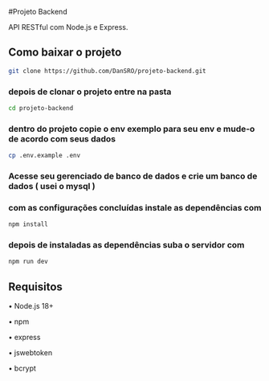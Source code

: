 #Projeto Backend

API RESTful com Node.js e Express.

## Como baixar o projeto ##

```bash
git clone https://github.com/DanSRO/projeto-backend.git

```
### depois de clonar o projeto entre na pasta ###

```bash
cd projeto-backend

```
### dentro do projeto copie o env exemplo para seu env e mude-o de acordo com seus dados ###

```bash
cp .env.example .env

```

### Acesse seu gerenciado de banco de dados e crie um banco de dados ( usei o mysql )

### com as configurações concluídas instale as dependências com ###

```bash
npm install

```

### depois de instaladas as dependências suba o servidor com ###

```bash
npm run dev

```

## Requisitos ##

• Node.js 18+

• npm

• express

• jswebtoken

• bcrypt
